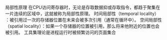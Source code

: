 局部性原理
在CPU访问寄存器时，无论是存取数据抑或存取指令，都趋于聚集在一片连续的区域中，这就被称为局部性原理。 
时间局部性（temporal locality） ：被引用过一次的存储器位置在未来会被多次引用（通常在循环中）。 
空间局部性（spatial locality）：如果一个存储器的位置被引用，那么将来他附近的位置也会被引用。
工具集理论是进程运行时被频繁访问的页面集合